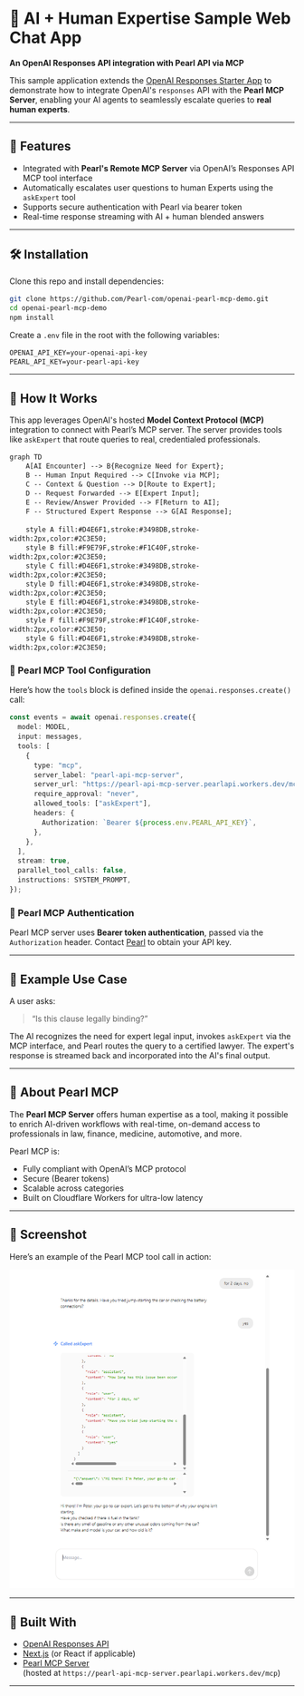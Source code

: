 # 🧠 AI + Human Expertise Sample Web Chat App  
**An OpenAI Responses API integration with Pearl API via MCP**

This sample application extends the [OpenAI Responses Starter App](https://github.com/openai/openai-responses-starter-app) to demonstrate how to integrate OpenAI's `responses` API with the **Pearl MCP Server**, enabling your AI agents to seamlessly escalate queries to **real human experts**.

---

## 🚀 Features

- Integrated with **Pearl's Remote MCP Server** via OpenAI’s Responses API MCP tool interface  
- Automatically escalates user questions to human Experts using the `askExpert` tool  
- Supports secure authentication with Pearl via bearer token  
- Real-time response streaming with AI + human blended answers

---

## 🛠️ Installation

Clone this repo and install dependencies:

```bash
git clone https://github.com/Pearl-com/openai-pearl-mcp-demo.git
cd openai-pearl-mcp-demo
npm install
```

Create a `.env` file in the root with the following variables:

```env
OPENAI_API_KEY=your-openai-api-key
PEARL_API_KEY=your-pearl-api-key
```

---

## 🧩 How It Works

This app leverages OpenAI's hosted **Model Context Protocol (MCP)** integration to connect with Pearl’s MCP server. The server provides tools like `askExpert` that route queries to real, credentialed professionals.

```mermaid
graph TD
    A[AI Encounter] --> B{Recognize Need for Expert};
    B -- Human Input Required --> C[Invoke via MCP];
    C -- Context & Question --> D[Route to Expert];
    D -- Request Forwarded --> E[Expert Input];
    E -- Review/Answer Provided --> F[Return to AI];
    F -- Structured Expert Response --> G[AI Response];

    style A fill:#D4E6F1,stroke:#3498DB,stroke-width:2px,color:#2C3E50;
    style B fill:#F9E79F,stroke:#F1C40F,stroke-width:2px,color:#2C3E50;
    style C fill:#D4E6F1,stroke:#3498DB,stroke-width:2px,color:#2C3E50;
    style D fill:#D4E6F1,stroke:#3498DB,stroke-width:2px,color:#2C3E50;
    style E fill:#D4E6F1,stroke:#3498DB,stroke-width:2px,color:#2C3E50;
    style F fill:#F9E79F,stroke:#F1C40F,stroke-width:2px,color:#2C3E50;
    style G fill:#D4E6F1,stroke:#3498DB,stroke-width:2px,color:#2C3E50;
```

### 🔗 Pearl MCP Tool Configuration

Here’s how the `tools` block is defined inside the `openai.responses.create()` call:

```ts
const events = await openai.responses.create({
  model: MODEL,
  input: messages,
  tools: [
    {
      type: "mcp",
      server_label: "pearl-api-mcp-server",
      server_url: "https://pearl-api-mcp-server.pearlapi.workers.dev/mcp",
      require_approval: "never",
      allowed_tools: ["askExpert"],
      headers: {
        Authorization: `Bearer ${process.env.PEARL_API_KEY}`,
      },
    },
  ],
  stream: true,
  parallel_tool_calls: false,
  instructions: SYSTEM_PROMPT,
});
```

### 🔐 Pearl MCP Authentication

Pearl MCP server uses **Bearer token authentication**, passed via the `Authorization` header. Contact [Pearl](https://www.pearl.com/contact) to obtain your API key.

---

## 🧪 Example Use Case

A user asks:

> “Is this clause legally binding?”

The AI recognizes the need for expert legal input, invokes `askExpert` via the MCP interface, and Pearl routes the query to a certified lawyer. The expert's response is streamed back and incorporated into the AI's final output.

---

## 🧠 About Pearl MCP

The **Pearl MCP Server** offers human expertise as a tool, making it possible to enrich AI-driven workflows with real-time, on-demand access to professionals in law, finance, medicine, automotive, and more.

Pearl MCP is:
- Fully compliant with OpenAI’s MCP protocol  
- Secure (Bearer tokens)  
- Scalable across categories  
- Built on Cloudflare Workers for ultra-low latency

---

## 📸 Screenshot
Here’s an example of the Pearl MCP tool call in action:

![App Screenshot](images/askExpertToolCall.png)

---

## 🧱 Built With

- [OpenAI Responses API](https://platform.openai.com/docs/guides/responses)  
- [Next.js](https://nextjs.org/) (or React if applicable)  
- [Pearl MCP Server](https://www.pearl.com/api)  
  (hosted at `https://pearl-api-mcp-server.pearlapi.workers.dev/mcp`)

---
